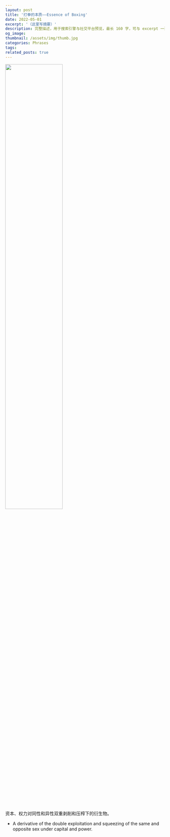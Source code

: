 ```yaml
---
layout: post
title: '打拳的本质——Essence of Boxing'
date: 2022-05-01
excerpt: '（这里写摘要）'
description: 完整描述，用于搜索引擎与社交平台预览，最长 160 字，可与 excerpt 一致
og_image: 
thumbnail: /assets/img/thumb.jpg
categories: Phrases
tags: 
related_posts: true
---
```


<img src="{{ '/assets/img/blog/xxxxxxxx' | relative_url }}" style="width:60%;">

资本、权力对同性和异性双重剥削和压榨下的衍生物。

- A derivative of the double exploitation and squeezing of the same and opposite sex under capital and power.